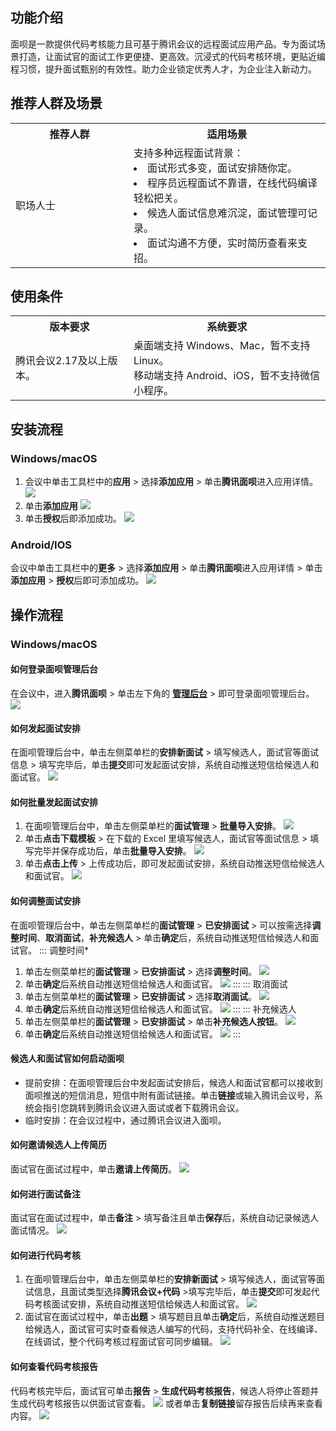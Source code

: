 ## 功能介绍
面呗是一款提供代码考核能力且可基于腾讯会议的远程面试应用产品。专为面试场景打造，让面试官的面试工作更便捷、更高效。沉浸式的代码考核环境，更贴近编程习惯，提升面试甄别的有效性。助力企业锁定优秀人才，为企业注入新动力。

## 推荐人群及场景
<table>
   <tr>
      <th width="30%" >推荐人群</td>
      <th width="50%" >适用场景</td>
   </tr>
   <tr>
      <td>职场人士</td>
      <td>支持多种远程面试背景：<br>
<li>面试形式多变，面试安排随你定。<br>
<li>程序员远程面试不靠谱，在线代码编译轻松把关。<br>
<li>候选人面试信息难沉淀，面试管理可记录。<br>
<li>面试沟通不方便，实时简历查看来支招。</td>
   </tr>
</table>



## 使用条件
<table>
   <tr>
      <th width="30%" >版本要求</td>
      <th width="50%" >系统要求</td>
   </tr>
   <tr>
      <td>腾讯会议2.17及以上版本。</td>
      <td>桌面端支持 Windows、Mac，暂不支持 Linux。<br>
移动端支持 Android、iOS，暂不支持微信小程序。</td>
   </tr>
</table>


## 安装流程
### Windows/macOS
1. 会议中单击工具栏中的**应用** > 选择**添加应用** > 单击**腾讯面呗**进入应用详情。
![](https://qcloudimg.tencent-cloud.cn/raw/e1f7d735250d7ab0fc9e4706d318b9a5.png)
2. 单击**添加应用**
![](https://qcloudimg.tencent-cloud.cn/raw/7f0f16f6ea9c9ae208c85c544a0f6a62.png)
3. 单击**授权**后即添加成功。
![](https://qcloudimg.tencent-cloud.cn/raw/568c91bb24c65978a64181c4a98a2497.png)

### Android/IOS
会议中单击工具栏中的**更多** > 选择**添加应用** > 单击**腾讯面呗**进入应用详情 > 单击**添加应用** > **授权**后即可添加成功。
![](https://qcloudimg.tencent-cloud.cn/raw/6f5c30e5d9e1dd257ccdc4d307c03d57.png)

## 操作流程
### Windows/macOS
#### 如何登录面呗管理后台
在会议中，进入**腾讯面呗** > 单击左下角的 **[管理后台](https://vi-meeting.ihr.tencent-cloud.com)** > 即可登录面呗管理后台。
![](https://qcloudimg.tencent-cloud.cn/raw/08c1bca55da42082ef1483e05a154d18.png)

#### 如何发起面试安排
在面呗管理后台中，单击左侧菜单栏的**安排新面试** > 填写候选人，面试官等面试信息 > 填写完毕后，单击**提交**即可发起面试安排，系统自动推送短信给候选人和面试官。
![](https://qcloudimg.tencent-cloud.cn/raw/5db60b109a7410463c1c1f335224d11a.png)

#### 如何批量发起面试安排
1. 在面呗管理后台中，单击左侧菜单栏的**面试管理** > **批量导入安排**。 
![](https://qcloudimg.tencent-cloud.cn/raw/5a9cb30b4d4615719949a2aae7a0e21c.png)
2. 单击**点击下载模板** > 在下载的 Excel 里填写候选人，面试官等面试信息 > 填写完毕并保存成功后，单击**批量导入安排**。
![](https://qcloudimg.tencent-cloud.cn/raw/f70e29e4ade02026a14f6a0bcb4e9605.png)
3. 单击**点击上传** > 上传成功后，即可发起面试安排，系统自动推送短信给候选人和面试官。
![](https://qcloudimg.tencent-cloud.cn/raw/9bfd538e32cec497ddc467149cb424d5.png)

#### 如何调整面试安排
在面呗管理后台中，单击左侧菜单栏的**面试管理** > **已安排面试** > 可以按需选择**调整时间**、**取消面试**，**补充候选人** > 单击**确定**后，系统自动推送短信给候选人和面试官。
<dx-tabs>
::: 调整时间*
1. 单击左侧菜单栏的**面试管理** > **已安排面试** > 选择**调整时间**。
![](https://qcloudimg.tencent-cloud.cn/raw/206c5b9f221f0f7f4607494912279ee4.png)
2. 单击**确定**后系统自动推送短信给候选人和面试官。
![](https://qcloudimg.tencent-cloud.cn/raw/9d95c519b7de529edfc3213bdcbf0cf4.png)
:::
::: 取消面试
1. 单击左侧菜单栏的**面试管理** > **已安排面试** > 选择**取消面试**。
![](https://qcloudimg.tencent-cloud.cn/raw/96d24ca2722e0b78129a0b4d0037554a.png)
2. 单击**确定**后系统自动推送短信给候选人和面试官。
![](https://qcloudimg.tencent-cloud.cn/raw/5173969e95db55d1dec5556df5f0bcb8.png)
:::
::: 补充候选人
1. 单击左侧菜单栏的**面试管理** > **已安排面试** > 单击**补充候选人按钮**。
![](https://qcloudimg.tencent-cloud.cn/raw/ea41ca797b472a318032d218f0804ded.png)
2. 单击**确定**后系统自动推送短信给候选人和面试官。
![](https://qcloudimg.tencent-cloud.cn/raw/72d991fd9a58c3a893138307ea2e877a.png)
:::
</dx-tabs>




#### 候选人和面试官如何启动面呗
- 提前安排：在面呗管理后台中发起面试安排后，候选人和面试官都可以接收到面呗推送的短信消息，短信中附有面试链接。单击**链接**或输入腾讯会议号，系统会指引您跳转到腾讯会议进入面试或者下载腾讯会议。
- 临时安排：在会议过程中，通过腾讯会议进入面呗。

#### 如何邀请候选人上传简历
面试官在面试过程中，单击**邀请上传简历**。
![](https://qcloudimg.tencent-cloud.cn/raw/268eedf867a83c1cee8402a4c7200e4f.png)

#### 如何进行面试备注
面试官在面试过程中，单击**备注** > 填写备注且单击**保存**后，系统自动记录候选人面试情况。
![](https://qcloudimg.tencent-cloud.cn/raw/b8775e5ce0282db4fd6d764a646670c1.png)

#### 如何进行代码考核
1. 在面呗管理后台中，单击左侧菜单栏的**安排新面试** > 填写候选人，面试官等面试信息，且面试类型选择**腾讯会议+代码** >填写完毕后，单击**提交**即可发起代码考核面试安排，系统自动推送短信给候选人和面试官。
![](https://qcloudimg.tencent-cloud.cn/raw/d1a65cdf288fa2884c55f090508245d5.png)
2. 面试官在面试过程中，单击**出题** > 填写题目且单击**确定**后，系统自动推送题目给候选人，面试官可实时查看候选人编写的代码，支持代码补全、在线编译、在线调试，整个代码考核过程面试官可同步编辑。
![](https://qcloudimg.tencent-cloud.cn/raw/dd070cdfb3dfa83e7883a95b3af9c82f.png)

#### 如何查看代码考核报告
代码考核完毕后，面试官可单击**报告** > **生成代码考核报告**，候选人将停止答题并生成代码考核报告以供面试官查看。
![](https://qcloudimg.tencent-cloud.cn/raw/441850a28c217b7790d6be160638f2f9.png)
或者单击**复制链接**留存报告后续再来查看内容。
![](https://qcloudimg.tencent-cloud.cn/raw/0ac022c610770c78b0852d9b105784d9.png)








